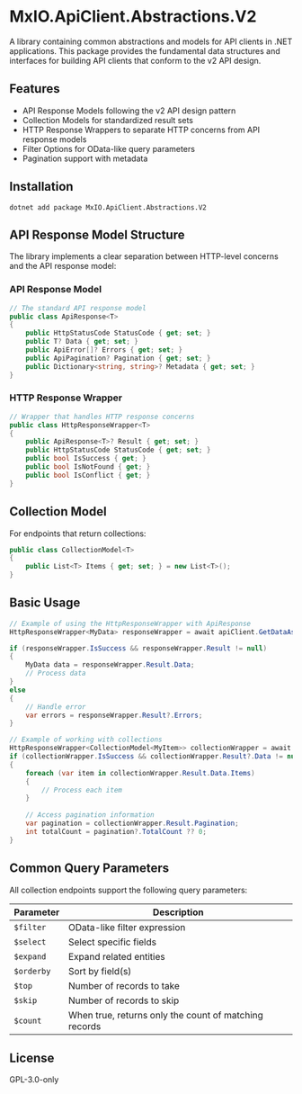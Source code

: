 # MxIO.ApiClient.Abstractions.V2

A library containing common abstractions and models for API clients in .NET applications. This package provides the fundamental data structures and interfaces for building API clients that conform to the v2 API design.

## Features

- API Response Models following the v2 API design pattern
- Collection Models for standardized result sets
- HTTP Response Wrappers to separate HTTP concerns from API response models
- Filter Options for OData-like query parameters
- Pagination support with metadata

## Installation

```
dotnet add package MxIO.ApiClient.Abstractions.V2
```

## API Response Model Structure

The library implements a clear separation between HTTP-level concerns and the API response model:

### API Response Model

```csharp
// The standard API response model
public class ApiResponse<T>
{
    public HttpStatusCode StatusCode { get; set; }
    public T? Data { get; set; }
    public ApiError[]? Errors { get; set; }
    public ApiPagination? Pagination { get; set; }
    public Dictionary<string, string>? Metadata { get; set; }
}
```

### HTTP Response Wrapper

```csharp
// Wrapper that handles HTTP response concerns
public class HttpResponseWrapper<T>
{
    public ApiResponse<T>? Result { get; set; }
    public HttpStatusCode StatusCode { get; set; }
    public bool IsSuccess { get; }
    public bool IsNotFound { get; }
    public bool IsConflict { get; }
}
```

## Collection Model

For endpoints that return collections:

```csharp
public class CollectionModel<T>
{
    public List<T> Items { get; set; } = new List<T>();
}
```

## Basic Usage

```csharp
// Example of using the HttpResponseWrapper with ApiResponse
HttpResponseWrapper<MyData> responseWrapper = await apiClient.GetDataAsync();

if (responseWrapper.IsSuccess && responseWrapper.Result != null)
{
    MyData data = responseWrapper.Result.Data;
    // Process data
}
else
{
    // Handle error
    var errors = responseWrapper.Result?.Errors;
}

// Example of working with collections
HttpResponseWrapper<CollectionModel<MyItem>> collectionWrapper = await apiClient.GetCollectionAsync();
if (collectionWrapper.IsSuccess && collectionWrapper.Result?.Data != null)
{
    foreach (var item in collectionWrapper.Result.Data.Items)
    {
        // Process each item
    }
    
    // Access pagination information
    var pagination = collectionWrapper.Result.Pagination;
    int totalCount = pagination?.TotalCount ?? 0;
}
```

## Common Query Parameters

All collection endpoints support the following query parameters:

| Parameter  | Description                                           |
| ---------- | ----------------------------------------------------- |
| `$filter`  | OData-like filter expression                          |
| `$select`  | Select specific fields                                |
| `$expand`  | Expand related entities                               |
| `$orderby` | Sort by field(s)                                      |
| `$top`     | Number of records to take                             |
| `$skip`    | Number of records to skip                             |
| `$count`   | When true, returns only the count of matching records |

## License

GPL-3.0-only